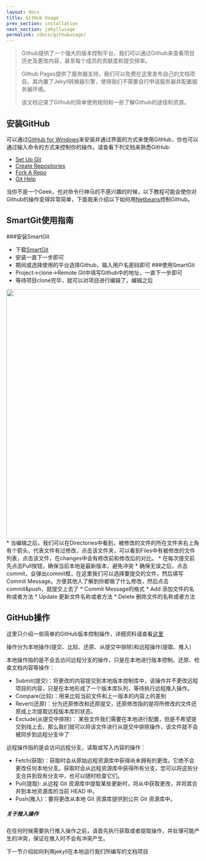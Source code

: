 ```yaml
---
layout: docs
title: GitHub Usage
prev_section: installation
next_section: jekyllusage
permalink: /docs/githubusage/
---
```


> Github提供了一个强大的版本控制平台，我们可以通过Github来查看项目历史及更改内容，甚至每个成员的贡献度和提交频率。
>
> Github Pages提供了服务器支持，我们可以免费在这里发布自己的文档项目。其内置了Jekyll转换器引擎，使得我们不需要自行申请服务器并配置服务器环境。
>
> 该文档记录了Github的简单使用规则和一些了解Github的途径和资源。

## 安装GitHub

可以通过[GitHub for Windows](http://windows.github.com/)来安装并通过界面的方式来使用GitHub，你也可以通过输入命令的方式来控制你的操作。请查看下列文档来熟悉GitHub:

* [Set Up Git](https://help.github.com/articles/set-up-git)
* [Create Repositories](https://help.github.com/create-a-repo)
* [Fork A Repo](https://help.github.com/articles/fork-a-repo)
* [Git Help](https://help.github.com/)

当你不是一个Geek，也对命令行神马的不感兴趣的时候，以下教程可能会使你对Github的操作变得异常简单，下面我来介绍以下如何用[Netbeans](https://netbeans.org/)控制Github。

## SmartGit使用指南
###安装SmartGit
* 下载[SmartGit](http://www.syntevo.com/)
* 安装一直下一步即可
* 期间或选择使用的平台选择Github，输入用户名密码即可
###使用SmartGit
* Project->clone->Remote Git中填写Github中的地址，一直下一步即可
* 等待项目clone完毕，就可以对项目进行编辑了，编辑之后
<img src="{{ site.url }}/img/smartgit/smartgit.jpg"  width = "650" alt="">
* 当编辑之后，我们可以在Directories中看到，被修改的文件的所在文件夹右上角有个箭头，代表文件有过修改，点击该文件夹，可以看到Files中有被修改的文件列表，点击该文件，在changes中会有修改前和修改后的对比。
* 在每次提交前先点击Pull按钮，确保当前本地是最新版本，避免冲突
* 确保无误之后，点击commit，会弹出commit框，在这里我们可以选择要提交的文件，然后填写Commit Message。方便其他人了解到你都做了什么修改，然后点击commit&push，就提交上去了
* Commit Message的格式
 * Add 添加文件的名称或者方法
 * Update 更新文件名称或者方法
 * Delete 删除文件的名称或者方法


## GitHub操作

这里只介绍一些简单的GitHub版本控制操作，详细资料请查看[这里](https://netbeans.org/kb/docs/ide/git_zh_CN.html)

操作分为本地操作(提交、比较、还原、从提交中排除)和远程操作(提取、推入)

本地操作指的是不会去访问远程分支的操作，只是在本地进行版本控制、还原、检查文档内容等操作：

- Submit(提交)：将更改的内容提交到本地版本控制库中，该操作并不更改远程项目的内容，只是在本地形成了一个版本库队列，等待执行远程推入操作。
- Compare(比较)：用来比较当前文件和上一版本的内容上的差别
- Revert(还原)：分为还原修改和还原提交，还原修改指的是将所修改的文件还原成上次提取远程版本库的状态。
- Exclude(从提交中排除)： 某些文件我们需要在本地进行配置，但是不希望提交到线上去，那么我们就可以将该文件进行从提交中排除操作，该文件就不会被同步到远程分支中了

远程操作指的是会访问远程分支，读取或写入内容的操作：

- Fetch(获取)：获取时会从原始远程资源库中获得尚未拥有的更改。它绝不会更改任何本地分支。获取时会从远程资源库中获得所有分支，您可以将这些分支合并到现有分支中，也可以随时检查它们。
- Pull(提取): 从远程 Git 资源库中提取某些更新时，将从中获取更改，并将其合并到本地资源库的当前 HEAD 中。
- Push(推入)：要将更改从本地 Git 资源库提供到公共 Git 资源库中。
<div class="note warning">
  <h5>关于推入操作</h5>
  <p>
    在任何时候需要执行推入操作之前，请首先执行获取或者提取操作，并处理可能产生的冲突，保证在推入时不会有冲突产生。
  </p>
</div>

下一节介绍如何利用jekyll在本地运行我们所编写的文档项目